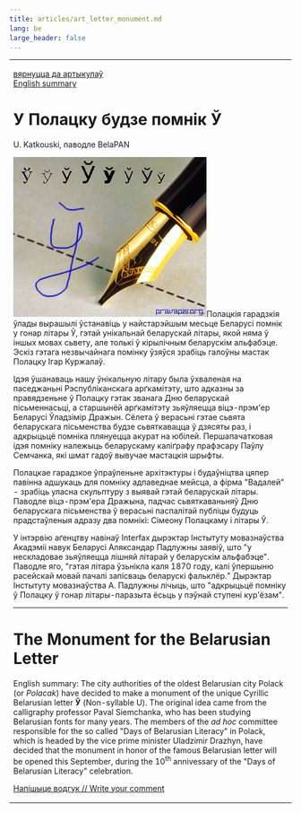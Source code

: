 ```yaml
---
title: articles/art_letter_monument.md 
lang: be
large_header: false
---
```



<table>
<tbody>
<tr class="odd">

<td>
<p><a href="articles_by.html">вярнуцца да артыкулаў</a><br />
<a href="#english">English summary</a></p>
<h1 id="у-полацку-будзе-помнік-ў">У Полацку будзе помнік Ў</h1>
<p>U. Katkouski, паводле BelaPAN</p>
<p><img src="belarusian_letter_u.jpg" title="Drawn Cyrillic Letter: Belarusian Non-syllable U" width="345" height="285" alt="Drawn Cyrillic Letter: Belarusian Non-syllable U" />Полацкія гарадзкія ўлады вырашылі ўстанавіць у найстарэйшым месьце Беларусі помнік у гонар літары Ў, гэтай унікальнай беларускай літары, якой няма ў іншых мовах сьвету, але толькі ў кірылічным беларускім альфабэце. Эскіз гэтага незвычайнага помінку ўзяўся зрабіць галоўны мастак Полацку Ігар Куржалаў.</p>
<p>Ідэя ўшанаваць нашу ўнікальную літару была ўхваленая на паседжаньні Рэспубліканскага арґкамітэту, што адказны за правядзеньне ў Полацку гэтак званага Дню беларускай пісьменнасьці, а старшынёй арґкамітэту зьяўляецца віцэ-прэм'ер Беларусі Ўладзімір Дражын. Сёлета ў верасьні гэтае сьвята беларускага пісьменства будзе сьвяткавацца ў дзясяты раз, і адкрыцьцё помніка плянуецца акурат на юбілей. Першапачатковая ідэя помніку належыць беларускаму каліґрафу прафэсару Паўлу Семчанка, які шмат гадоў вывучае мастацкія шрыфты.</p>
<p>Полацкае гарадзкое ўпраўленьне архітэктуры і будаўніцтва цяпер павінна адшукаць для помніку адпаведнае мейсца, а фірма "Вадалей" - зрабіць уласна скульптуру з выявай гэтай беларускай літары. Паводле віцэ-прэм'ера Дражына, падчас сьвяткаваньняў Дню беларускага пісьменства ў верасьні паспалітай публіцы будуць прадстаўленыя адразу два помнікі: Сімеону Полацкаму і літары Ў.</p>
<p>У інтэрвію аґенцтву навінаў Interfax дырэктар Інстытуту мовазнаўства Акадэміі навук Беларусі Аляксандар Падлужны заявіў, што "у нескладовае зьяўляецца лішняй літарай у беларускім альфабэце". Паводле яго, "гэтая літара ўзьнікла каля 1870 году, калі ўпершыню расейскай мовай пачалі запісваць беларускі фальклёр." Дырэктар Інстытуту мовазнаўства А. Падлужны лічыць, што "адкрыцьцё помніку ў Полацку ў гонар літары-паразыта ёсьць у пэўнай ступені кур'ёзам".</p>
<hr />
<span id="english"></span>
<h1 id="the-monument-for-the-belarusian-letter">The Monument for the Belarusian Letter</h1>
<p>English summary: The city authorities of the oldest Belarusian city Polack (or <em>Polacak</em>) have decided to make a monument of the unique Cyrillic Belarusian letter <strong>Ў</strong> (Non-syllable U). The original idea came from the calligraphy professor Paval Siemchanka, who has been studying Belarusian fonts for many years. The members of the <em>ad hoc</em> committee responsible for the so called "Days of Belarusian Literacy" in Polack, which is headed by the vice prime minister Uladzimir Drazhyn, have decided that the monument in honor of the famous Belarusian letter will be opened this September, during the 10<sup>th</sup> annivessary of the "Days of Belarusian Literacy" celebration.</p>
<p><span class="small"><a href="gb_add.html?ref=http%3A%2F%2Fwww%2Epravapis%2Eorg%2Fart%5Fletter%5Fmonument%2Easp">Напішыце водгук // Write your comment</a></span></p></td>
</tr>
</tbody>
</table>
